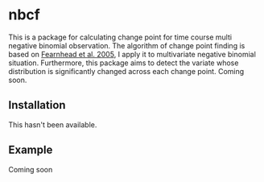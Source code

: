 # nbcf

This is a package for calculating change point for time course multi negative binomial observation. The algorithm of change point finding is based on [Fearnhead et al. 2005](https://ieeexplore.ieee.org/document/1433145), I apply it to multivariate negative binomial situation. Furthermore, this package aims to detect the variate whose distribution is significantly changed across each change point. Coming soon.

## Installation

This hasn't been available.
## Example

Coming soon
